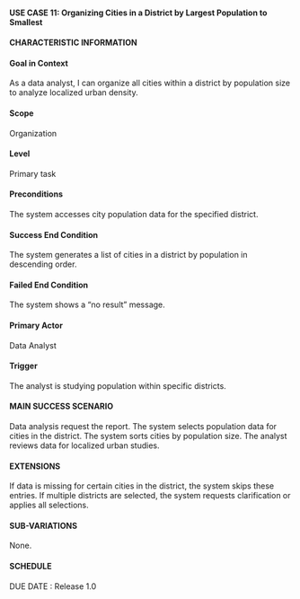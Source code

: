 #### **USE CASE 11: Organizing Cities in a District by Largest Population to Smallest**
#### **CHARACTERISTIC INFORMATION**

#### **Goal in Context**
As a data analyst, I can organize all cities within a district by population size to analyze localized urban density.

#### **Scope**
Organization

#### **Level**
Primary task

#### **Preconditions**
The system accesses city population data for the specified district.

#### **Success End Condition**
The system generates a list of cities in a district by population in descending order.

#### **Failed End Condition**
The system shows a “no result” message.

#### **Primary Actor**
Data Analyst

#### **Trigger**
The analyst is studying population within specific districts.

#### **MAIN SUCCESS SCENARIO**
Data analysis request the report.
The system selects population data for cities in the district.
The system sorts cities by population size.
The analyst reviews data for localized urban studies.
#### **EXTENSIONS**
If data is missing for certain cities in the district, the system skips these entries.
If multiple districts are selected, the system requests clarification or applies all selections.

#### **SUB-VARIATIONS**
None.

#### **SCHEDULE**
DUE DATE : Release 1.0

